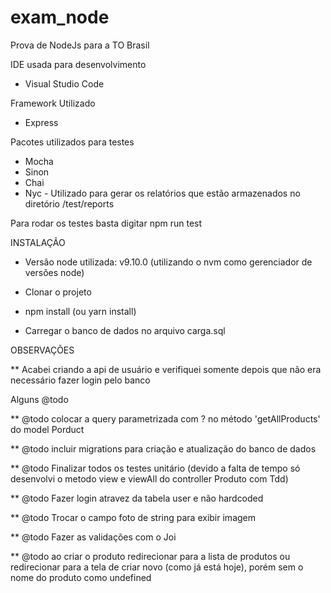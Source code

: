 # exam_node
Prova de NodeJs para a TO Brasil

IDE usada para desenvolvimento

* Visual Studio Code

Framework Utilizado

* Express

Pacotes utilizados para testes

* Mocha
* Sinon
* Chai
* Nyc - Utilizado para gerar os relatórios que estão armazenados no diretório /test/reports

Para rodar os testes basta digitar npm run test

INSTALAÇÃO

* Versão node utilizada: v9.10.0 (utilizando o nvm como gerenciador de versões node)

* Clonar o projeto

* npm install (ou yarn install)

* Carregar o banco de dados no arquivo carga.sql

OBSERVAÇÕES

** Acabei criando a api de usuário e verifiquei somente depois que não era necessário fazer login pelo banco

Alguns @todo

** @todo colocar a query parametrizada com ? no método 'getAllProducts' do model Porduct

** @todo incluir migrations para criação e atualização do banco de dados

** @todo Finalizar todos os testes unitário (devido a falta de tempo só desenvolvi o metodo view e viewAll do controller Produto com Tdd)

** @todo Fazer login atravez da tabela user e não hardcoded

** @todo Trocar o campo foto de string para exibir imagem

** @todo Fazer as validações com o Joi

** @todo ao criar o produto redirecionar para a lista de produtos ou redirecionar para a tela de criar novo (como já está hoje), porém sem o nome do produto como undefined